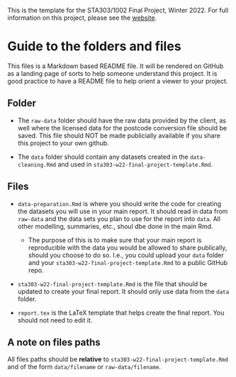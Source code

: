 This is the template for the STA303/1002 Final Project, Winter 2022. For full information on this project, please see the [website](https://sta303-bolton.github.io/sta303-w22-final-project/).

# Guide to the folders and files

This files is a Markdown based README file. It will be rendered on GitHub as a landing page of sorts to help someone understand this project. It is good practice to have a README file to help orient a viewer to your project.

## Folder
- The `raw-data` folder should have the raw data provided by the client, as well where the licensed data for the postcode conversion file should be saved. This file should NOT be made publicially available if you share this project to your own github.

- The `data` folder should contain any datasets created in the `data-cleaning.Rmd` and used in `sta303-w22-final-project-template.Rmd`.

## Files 

- `data-preparation.Rmd` is where you should write the code for creating the datasets you will use in your main report. It should read in data from `raw-data` and the data sets you plan to use for the report into `data`. All other modelling, summaries, etc., shoul dbe done in the main Rmd. 
  - The purpose of this is to make sure that your main report is reproducible with the data you would be allowed to share publically, should you choose to do so. I.e., you could upload your `data` folder and your `sta303-w22-final-project-template.Rmd` to a public GitHub repo. 

- `sta303-w22-final-project-template.Rmd` is the file that should be updated to create your final report. It should only use data from the `data` folder.

- `report.tex` is the LaTeX template that helps create the final report. You should not need to edit it.

## A note on files paths

All files paths should be __relative__ to `sta303-w22-final-project-template.Rmd` and of the form `data/filename` or `raw-data/filename`.
